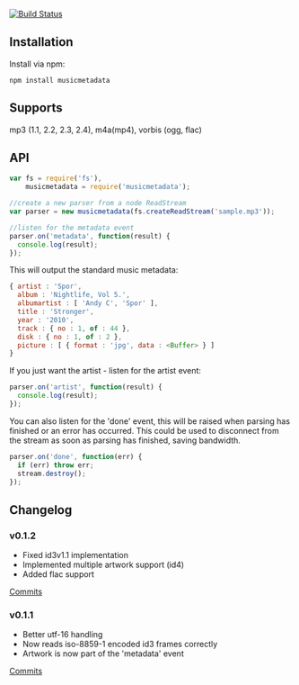 [![Build Status](https://secure.travis-ci.org/leetreveil/node-musicmetadata.png)](http://travis-ci.org/leetreveil/node-musicmetadata)

Installation
------------
Install via npm:

```
npm install musicmetadata
```


Supports
-----------------
mp3 (1.1, 2.2, 2.3, 2.4), m4a(mp4), vorbis (ogg, flac)


API
-----------------
```javascript
var fs = require('fs'),
    musicmetadata = require('musicmetadata');

//create a new parser from a node ReadStream
var parser = new musicmetadata(fs.createReadStream('sample.mp3'));

//listen for the metadata event
parser.on('metadata', function(result) {
  console.log(result);
});
```


This will output the standard music metadata:

```javascript
{ artist : 'Spor',
  album : 'Nightlife, Vol 5.',
  albumartist : [ 'Andy C', 'Spor' ],
  title : 'Stronger',
  year : '2010',
  track : { no : 1, of : 44 },
  disk : { no : 1, of : 2 },
  picture : [ { format : 'jpg', data : <Buffer> } ]
}
```
        
If you just want the artist - listen for the artist event:

```javascript
parser.on('artist', function(result) {
  console.log(result);
});
```
    
You can also listen for the 'done' event, this will be raised when parsing has finished or an error has occurred. This could be
used to disconnect from the stream as soon as parsing has finished, saving bandwidth.

```javascript
parser.on('done', function(err) {
  if (err) throw err;	
  stream.destroy();
});
```
    

## Changelog

### v0.1.2

* Fixed id3v1.1 implementation
* Implemented multiple artwork support (id4)
* Added flac support

[Commits](https://github.com/leetreveil/node-musicmetadata/compare/0.1.1...0.1.2)

### v0.1.1

* Better utf-16 handling
* Now reads iso-8859-1 encoded id3 frames correctly
* Artwork is now part of the 'metadata' event

[Commits](https://github.com/leetreveil/node-musicmetadata/compare/0.1.0...0.1.1)